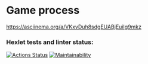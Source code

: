# Game process
https://asciinema.org/a/VKxvDuh8sdgEUABjEuiIg9mkz


### Hexlet tests and linter status:
[![Actions Status](https://github.com/drmnk/php-project-45/workflows/hexlet-check/badge.svg)](https://github.com/drmnk/php-project-45/actions)
[![Maintainability](https://api.codeclimate.com/v1/badges/51d500913110b3769729/maintainability)](https://codeclimate.com/github/drmnk/php-project-45/maintainability)
